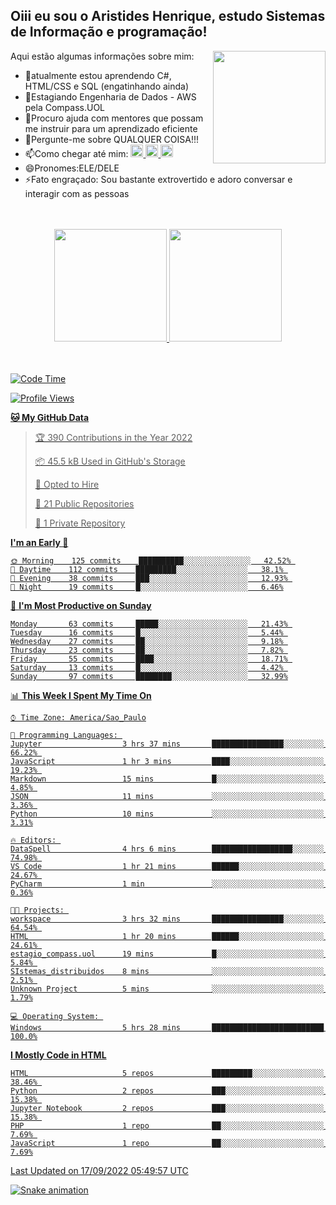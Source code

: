 ## Oiii eu sou o Aristides Henrique, estudo Sistemas de Informação e programação!

<div >
Aqui estão algumas informações sobre mim:<img align="right" height="180em" src="https://user-images.githubusercontent.com/97318481/177042589-45d62122-82a9-4a32-b3a7-87b322825b2f.png">
</div>

- 🌱atualmente estou aprendendo C#, HTML/CSS e SQL (engatinhando ainda)
- 👯Estagiando Engenharia de Dados - AWS pela Compass.UOL
- 🤔Procuro ajuda com mentores que possam me instruir para um aprendizado eficiente
- 💬Pergunte-me sobre QUALQUER COISA!!!
- 📫Como chegar até mim:
  <a href="https://www.instagram.com/aryhenry/" target="_blank">
  <img src="https://img.shields.io/badge/-Instagram-%23E4405F?style=for-the-badge&logo=instagram&logoColor=black" height="20px">
  </a>
  <a href="https://www.linkedin.com/in/aristides-henrique/" target="_blank">
  <img src="https://img.shields.io/badge/-LinkedIn-%230077B5?style=for-the-badge&logo=linkedin&logoColor=black" height="20px">
  </a> 
  <a href="mailto:arihenriqueuna@gmail.com">
  <img src="https://img.shields.io/badge/-Gmail-%23333?style=for-the-badge&logo=gmail&logoColor=white" height="20px">
  </a>
- 😄Pronomes:ELE/DELE
- ⚡Fato engraçado: Sou bastante extrovertido e adoro conversar e interagir com as pessoas
<br/>
<br/>
<div align="center">
  <a href="https://github.com/arihenrique">
  <img height="180em" src="https://github-readme-stats.vercel.app/api?username=arihenrique&show_icons=true&theme=dracula&include_all_commits=true&count_private=true"/>
  <img height="180em" src="https://github-readme-stats.vercel.app/api/top-langs/?username=arihenrique&layout=compact&langs_count=7&theme=dracula"/>
</div><br/><br/>

<!--START_SECTION:waka-->
![Code Time](http://img.shields.io/badge/Code%20Time-97%20hrs%2020%20mins-blue)

![Profile Views](http://img.shields.io/badge/Profile%20Views-44-blue)

**🐱 My GitHub Data** 

> 🏆 390 Contributions in the Year 2022
 > 
> 📦 45.5 kB Used in GitHub's Storage 
 > 
> 💼 Opted to Hire
 > 
> 📜 21 Public Repositories 
 > 
> 🔑 1 Private Repository 
 > 
**I'm an Early 🐤** 

```text
🌞 Morning    125 commits    ██████████░░░░░░░░░░░░░░░   42.52% 
🌇 Daytime    112 commits    █████████░░░░░░░░░░░░░░░░   38.1% 
🌃 Evening    38 commits     ███░░░░░░░░░░░░░░░░░░░░░░   12.93% 
🌙 Night      19 commits     █░░░░░░░░░░░░░░░░░░░░░░░░   6.46%

```
📅 **I'm Most Productive on Sunday** 

```text
Monday       63 commits     █████░░░░░░░░░░░░░░░░░░░░   21.43% 
Tuesday      16 commits     █░░░░░░░░░░░░░░░░░░░░░░░░   5.44% 
Wednesday    27 commits     ██░░░░░░░░░░░░░░░░░░░░░░░   9.18% 
Thursday     23 commits     ██░░░░░░░░░░░░░░░░░░░░░░░   7.82% 
Friday       55 commits     ████░░░░░░░░░░░░░░░░░░░░░   18.71% 
Saturday     13 commits     █░░░░░░░░░░░░░░░░░░░░░░░░   4.42% 
Sunday       97 commits     ████████░░░░░░░░░░░░░░░░░   32.99%

```


📊 **This Week I Spent My Time On** 

```text
⌚︎ Time Zone: America/Sao_Paulo

💬 Programming Languages: 
Jupyter                  3 hrs 37 mins       ████████████████░░░░░░░░░   66.22% 
JavaScript               1 hr 3 mins         ████░░░░░░░░░░░░░░░░░░░░░   19.23% 
Markdown                 15 mins             █░░░░░░░░░░░░░░░░░░░░░░░░   4.85% 
JSON                     11 mins             ░░░░░░░░░░░░░░░░░░░░░░░░░   3.36% 
Python                   10 mins             ░░░░░░░░░░░░░░░░░░░░░░░░░   3.31%

🔥 Editors: 
DataSpell                4 hrs 6 mins        ██████████████████░░░░░░░   74.98% 
VS Code                  1 hr 21 mins        ██████░░░░░░░░░░░░░░░░░░░   24.67% 
PyCharm                  1 min               ░░░░░░░░░░░░░░░░░░░░░░░░░   0.36%

🐱‍💻 Projects: 
workspace                3 hrs 32 mins       ████████████████░░░░░░░░░   64.54% 
HTML                     1 hr 20 mins        ██████░░░░░░░░░░░░░░░░░░░   24.61% 
estagio_compass.uol      19 mins             █░░░░░░░░░░░░░░░░░░░░░░░░   5.84% 
SIstemas_distribuidos    8 mins              ░░░░░░░░░░░░░░░░░░░░░░░░░   2.51% 
Unknown Project          5 mins              ░░░░░░░░░░░░░░░░░░░░░░░░░   1.79%

💻 Operating System: 
Windows                  5 hrs 28 mins       █████████████████████████   100.0%

```

**I Mostly Code in HTML** 

```text
HTML                     5 repos             █████████░░░░░░░░░░░░░░░░   38.46% 
Python                   2 repos             ███░░░░░░░░░░░░░░░░░░░░░░   15.38% 
Jupyter Notebook         2 repos             ███░░░░░░░░░░░░░░░░░░░░░░   15.38% 
PHP                      1 repo              ██░░░░░░░░░░░░░░░░░░░░░░░   7.69% 
JavaScript               1 repo              ██░░░░░░░░░░░░░░░░░░░░░░░   7.69%

```



 Last Updated on 17/09/2022 05:49:57 UTC
<!--END_SECTION:waka-->

![Snake animation](https://github.com/arihenrique/arihenrique/blob/output/github-contribution-grid-snake.svg)
